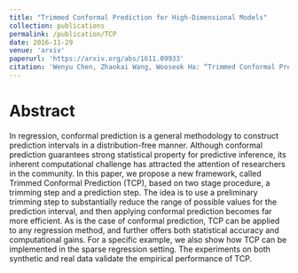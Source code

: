 ```yaml
---
title: "Trimmed Conformal Prediction for High-Dimensional Models"
collection: publications
permalink: /publication/TCP
date: 2016-11-29
venue: 'arxiv'
paperurl: 'https://arxiv.org/abs/1611.09933'
citation: 'Wenyu Chen, Zhaokai Wang, Wooseok Ha: “Trimmed Conformal Prediction for High-Dimensional Models”, 2016. arXiv:1611.09933'
---
```

# Abstract

In regression, conformal prediction is a general methodology to construct prediction intervals in a distribution-free manner. Although conformal prediction guarantees strong statistical property for predictive inference, its inherent computational challenge has attracted the attention of researchers in the community. In this paper, we propose a new framework, called Trimmed Conformal Prediction (TCP), based on two stage procedure, a trimming step and a prediction step. The idea is to use a preliminary trimming step to substantially reduce the range of possible values for the prediction interval, and then applying conformal prediction becomes far more efficient. As is the case of conformal prediction, TCP can be applied to any regression method, and further offers both statistical accuracy and computational gains. For a specific example, we also show how TCP can be implemented in the sparse regression setting. The experiments on both synthetic and real data validate the empirical performance of TCP.